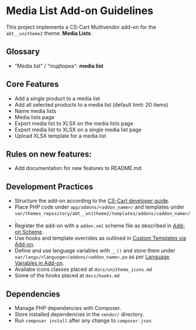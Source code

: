 # Media List Add-on Guidelines

This project implements a CS-Cart Multivendor add-on for the `abt__unitheme2` theme: **Media Lists**.

## Glossary
- "Media list" / "подборка": **media list**

## Core Features
- Add a single product to a media list
- Add all selected products to a media list (default limit: 20 items)
- Name media lists
- Media lists page
- Export media list to XLSX on the media lists page
- Export media list to XLSX on a single media list page
- Upload XLSX template for a media list

## Rules on new features:
- Add documentation for new features to README.md

## Development Practices
- Structure the add-on according to the [CS-Cart developer guide](https://docs.cs-cart.com/latest/developer_guide/addons/index.html).
- Place PHP code under `app/addons/<addon_name>/` and templates under `var/themes_repository/abt__unitheme2/templates/addons/<addon_name>/`.
- Register the add-on with a `addon.xml` scheme file as described in [Add-on Scheme](https://docs.cs-cart.com/latest/developer_guide/addons/addon_scheme.html).
- Use hooks and template overrides as outlined in [Custom Templates via Add-on](https://docs.cs-cart.com/latest/developer_guide/addons/tutorials/custom_templates_via_addon.html).
- Define and use language variables with `__()` and store them under `var/langs/<language>/addons/<addon_name>.po` as per [Language Variables in Add-on](https://docs.cs-cart.com/latest/developer_guide/addons/language_variables_in_addon.html).
- Availabe icons classes placed at `docs/unitheme_icons.md`
- Some of the hooks placed at `docs/hooks.md`

## Dependencies
- Manage PHP dependencies with Composer.
- Store installed dependencies in the `vendor/` directory.
- Run `composer install` after any change to `composer.json`.
